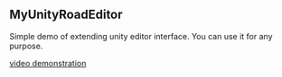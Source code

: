 ## MyUnityRoadEditor

Simple demo of extending unity editor interface.
You can use it for any purpose.

[video demonstration](https://www.youtube.com/watch?v=HdQQS3RGLVg)

